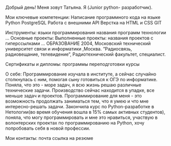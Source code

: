 Добрый день! Меня зовут Татьяна. Я (Junior python- разработчик).

Мои ключевые компетенции:
Написание программного кода на языке Python
PostgreSQL
Работа с внешними API
Верстка на HTML и CSS
GIT

Инструменты: 
языки программирования
названия программ
технологии
…
 Основные проекты:
Выполненные проекты: 
 названия проектов с гиперссылками 
…
ОБРАЗОВАНИЕ
  2004, Московский технический университет связи и информатики ,Москва.           ”Радиосвязь, радиовещание, телевидение”, Радиотехнический факультет, специалист.
 
Сертификаты и дипломы:
 программы переподготовки
 курсы 
 
 О себе: Программирование изучала в институте, а сейчас случайно столкнулась с ним, помогая сыну готовиться к ОГЭ по информатике. Поняла, что это - море задач, я всю жизнь решаю различные технические задачи. Производство сейчас находится в упадке, все меньше задач и проектов. Программирование для меня - это возможность продолжать заниматься тем, что я умею и что мне интересно-решать задачи. Закончила курс по Python-разработке в Нетологии(во время обучения вошла в 15% самых активных студентов), поняла, что могу программировать и мне это нравиться, участвую в волонтерских проектах по программированию на Python, хочу попробовать себя в новой профессии.

Мои контакты: 
почта
ссылка на резюме

